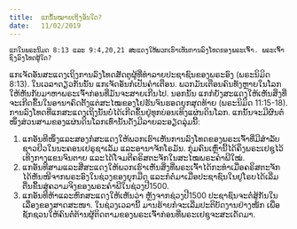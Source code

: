 ```yaml
---
title:  ແກນັ້ນໝາຍເຖິງອັນໃດ?
date:   11/02/2019
---
```


`ແກໃນພຣະນິມດ 8:13 ແລະ 9:4,20,21 ສະແດງໃຫ້ພວກເຮົາເຫັນການລົງໂທດຂອງພຣະເຈົ້າ. ພຣະເຈົ້າຊົງລົງໂທດຜູ້ໃດ?`

ແກເຈັດອັນສະແດງເຖິງການລົງໂທດສັດຕູຜູ້ທີ່ທຳລາຍປະຊາຊົນຂອງພຣະອົງ (ພຣະນິມິດ 8:13). ໃນເວລາດຽວກັນນັ້ນ ແກເຈັດອັນກໍເປັນຄໍາເຕືອນ. ພວກມັນເຕືອນຄົນທັງຫຼາຍໃນໂລກໃຫ້ຫັນກັບມາຫາພຣະເຈົ້າກ່ອນທີ່ມັນຈະສາຍເກີນໄປ. ນອກນັ້ນ ແກກໍຍັງສະແດງໃຫ້ເຫັນສິ່ງທີ່ຈະເກີດຂຶ້ນໃນອານາຄົດຕັ້ງແຕ່ສະໄໝຂອງໂຢຮັນຈົນຮອດຍຸກສຸດທ້າຍ (ພຣະນິມິດ 11:15-18). ການລົງໂທດທີ່ແກສະແດງເຖິງນັ້ນບໍ່ໄດ້ເກີດຂຶ້ນຢູ່ທຸກບ່ອນເທິງແຜ່ນດິນໂລກ. ແກນັ້ນຈະມີຜົນຕໍ່ໜຶ່ງສ່ວນສາມຂອງແຜ່ນດິນໂລກເທົ່ານັ້ນດັ່ງມີລາຍລະອຽດລຸ່ມນີ້:

1. ແກອັນທີໜຶ່ງແລະສອງກໍສະແດງໃຫ້ພວກເຮົາເຫັນການລົງໂທດຂອງພຣະເຈົ້າທີ່ມີສຳລັບຊາວຢິວໃນນະຄອນເຢຣູຊາເລັມ ແລະອານາຈັກໂຣມັນ. ກຸ່ມຄົນເຫຼົ່ານີ້ໄດ້ຄຶງພຣະເຢຊູໄວ້ເທິງກາງແຂນຈົນຕາຍ ແລະໄດ້ໂຈມຕີຄຣິສຕະຈັກໃນສະໄໝພຣະຄຳພີໃໝ່.
2. ແກອັນທີສາມແລະສີ່ສະແດງໃຫ້ພວກເຮົາເຫັນສິ່ງທີ່ພຣະເຈົ້າໄດ້ກະທໍາເມື່ອຄຣິສຕະຈັກໄດ້ຫັນໜີຈາກພຣະອົງໃນຊ່ວງຂອງຍຸກມືດ ແລະກໍຕໍ່ມາເມື່ອປະຊາຊົນໃນຢູໂຣບໄດ້ເລີ່ມຕື່ນຂຶ້ນສູ່ຄວາມຈິງຂອງພຣະຄຳພີໃນຊ່ວງປີ1500.
3. ແກອັນທີຫ້າແລະຫົກສະແດງໃຫ້ເຫັນວ່າ ຫຼັງຈາກຊ່ວງປີ1500 ປະຊາຊົນຈະຕໍ່ສູ້ກັນໃນເລື່ອງຂອງສາດສະໜາ. ໃນຊ່ວງເວລານີ້ ມານຮ້າຍກໍຈະເລີ່ມປະຕິບັດງານຢ່າງໜັກ ເພື່ອຊັກຊວນໃຫ້ຄົນຕໍ່ຕ້ານຜູ້ຕິດຕາມຂອງພຣະເຈົ້າກ່ອນທີ່ພຣະເຢຊູຈະສະເດັດມາ.